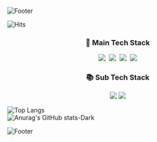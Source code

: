 ![Footer](https://capsule-render.vercel.app/api?type=waving&color=auto&height=250&section=header&text=hyunhye's%20github&fontSize=70)

![Hits](https://hits.seeyoufarm.com/api/count/incr/badge.svg?url=https%3A%2F%2Fgithub.com%2Fhyunhyeee%2Fhit-counter&count_bg=%23000000&title_bg=%23FFFFFF&icon=github.svg&icon_color=%23000000&title=hits&edge_flat=false)

<h3 align="center">🥕 Main Tech Stack </h3>
<div align="center">
  <img src="https://img.shields.io/badge/react-20232a.svg?style=for-the-badge&logo=react&logoColor=61DAFB" />&nbsp
  <img src="https://img.shields.io/badge/javascript-F7DF1E.svg?style=for-the-badge&logo=javascript&logoColor=20232a" />&nbsp
  <img src="https://img.shields.io/badge/html5-E34F26.svg?style=for-the-badge&logo=html5&logoColor=white" />&nbsp
  <img src="https://img.shields.io/badge/Java-007396?style=for-the-badge&logo=OpenJDK&logoColor=white"/>
</div>

<h3 align="center">📚 Sub Tech Stack </h3>
<div align="center">
  <img src="https://img.shields.io/badge/Java-007396?style=for-the-badge&logo=OpenJDK&logoColor=white"/>
  <img src="https://img.shields.io/badge/Python-3776AB?style=for-the-badge&logo=Python&logoColor=white"/>
</div>

![Top Langs](https://github-readme-stats.vercel.app/api/top-langs/?username=hyunhyeee&layout=compact)
<br/>
![Anurag's GitHub stats-Dark](https://github-readme-stats.vercel.app/api?username=hyunhyeee&show_icons=true&theme=radical)

![Footer](https://capsule-render.vercel.app/api?type=waving&color=auto&height=200&section=footer)
